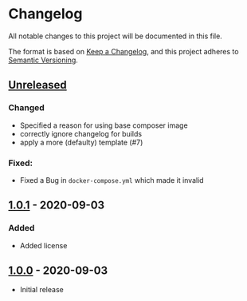 # Changelog
All notable changes to this project will be documented in this file.

The format is based on [Keep a Changelog](https://keepachangelog.com/en/1.0.0/),
and this project adheres to [Semantic Versioning](https://semver.org/spec/v2.0.0.html).

## [Unreleased]
### Changed
* Specified a reason for using base composer image
* correctly ignore changelog for builds
* apply a more (defaulty) template (#7)

### Fixed:
* Fixed a Bug in `docker-compose.yml` which made it invalid

## [1.0.1] - 2020-09-03
### Added
* Added license

## [1.0.0] - 2020-09-03
* Initial release


[Unreleased]: https://github.com/syntro-opensource/silverstripe-ssto/compare/1.0.1..master
[1.0.1]: https://github.com/syntro-opensource/silverstripe-ssto/compare/1.0.0..1.0.1
[1.0.0]: https://github.com/syntro-opensource/silverstripe-ssto/tree/1.0.0
